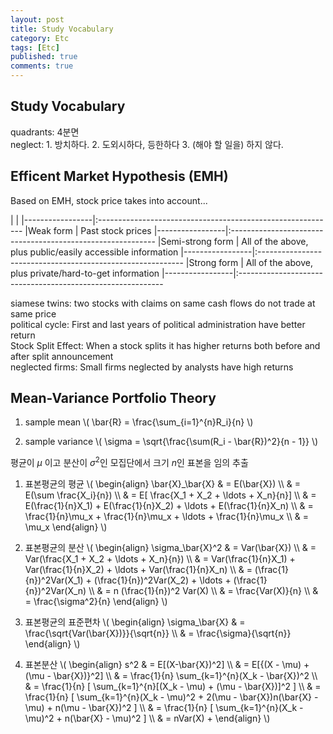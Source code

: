 ```yaml
---
layout: post
title: Study Vocabulary
category: Etc
tags: [Etc]
published: true
comments: true
---
```


Study Vocabulary
----------------

quadrants: 4분면  
neglect: 1. 방치하다. 2. 도외시하다, 등한하다 3. (해야 할 일을) 하지 않다.


Efficent Market Hypothesis (EMH)
---
Based on EMH, stock price takes into account...

|                 |
|-----------------|:-----------------------------------------------------------
|Weak form        | Past stock prices
|-----------------|:-----------------------------------------------------------
|Semi-strong form | All of the above, plus public/easily accessible information
|-----------------|:-----------------------------------------------------------
|Strong form      | All of the above, plus private/hard-to-get information
|-----------------|:-----------------------------------------------------------

siamese twins: two stocks with claims on same cash flows do not trade at same price  
political cycle: First and last years of political administration have better return  
Stock Split Effect: When a stock splits it has higher returns both before and after split announcement  
neglected firms: Small firms neglected by analysts have high returns


Mean-Variance Portfolio Theory
---

1. sample mean
\\( \bar{R} = \frac{\sum\_{i=1}^{n}R\_i}{n} \\)

2. sample variance
\\( \sigma = \sqrt{\frac{\sum(R\_i - \bar{R})^2}{n - 1}} \\)

평균이 $\mu$ 이고 분산이 $\sigma^2$인 모집단에서 크기 $n$인 표본을 임의 추출

1. 표본평균의 평균
\\( \begin{align} 
        \bar{X}\_\bar{X} & = E(\bar{X}) 
\\\\ & = E(\sum \frac{X\_i}{n}) 
\\\\ & = E\[ \frac{X\_1 + X\_2 + \ldots + X\_n}{n}\] 
\\\\ & = E(\frac{1}{n}X\_1) + E(\frac{1}{n}X\_2) + \ldots + E(\frac{1}{n}X\_n) 
\\\\ & = \frac{1}{n}\mu\_x + \frac{1}{n}\mu\_x + \ldots + \frac{1}{n}\mu\_x 
\\\\ & = \mu\_x 
\end{align} \\)

2. 표본평균의 분산
\\( \begin{align} 
        \sigma\_\bar{X}^2 & = Var(\bar{X}) 
\\\\ & = Var(\frac{X\_1 + X\_2 + \ldots + X\_n}{n})
\\\\ & = Var(\frac{1}{n}X\_1) + Var(\frac{1}{n}X\_2) + \ldots + Var(\frac{1}{n}X\_n)
\\\\ & = (\frac{1}{n})^2Var(X\_1) + (\frac{1}{n})^2Var(X\_2) + \ldots + (\frac{1}{n})^2Var(X\_n)
\\\\ & = n (\frac{1}{n})^2 Var(X)
\\\\ & = \frac{Var(X)}{n}
\\\\ & = \frac{\sigma^2}{n}
\end{align} \\)

3. 표본평균의 표준편차
\\( \begin{align} 
        \sigma\_\bar{X} & = \frac{\sqrt{Var(\bar{X})}}{\sqrt{n}}
\\\\ & = \frac{\sigma}{\sqrt{n}}
\end{align} \\)

4. 표본분산
\\( \begin{align} 
        s^2 & = E\[(X-\bar{X})^2\] 
\\\\ & = E\[\{(X - \mu) + (\mu - \bar{X})\}^2\]
\\\\ & = \frac{1}{n} \sum\_{k=1}^{n}(X\_k - \bar{X})^2 
\\\\ & = \frac{1}{n} \[ \sum\_{k=1}^{n}\[(X\_k - \mu) + (\mu - \bar{X})\]^2 \]
\\\\ & = \frac{1}{n} \[ \sum\_{k=1}^{n}(X\_k - \mu)^2 + 2(\mu - \bar{X})n(\bar{X} - \mu) + n(\mu - \bar{X})^2 \]
\\\\ & = \frac{1}{n} \[ \sum\_{k=1}^{n}(X\_k - \mu)^2 + n(\bar{X} - \mu)^2 \]
\\\\ & = nVar(X) + 
\end{align} \\) 

